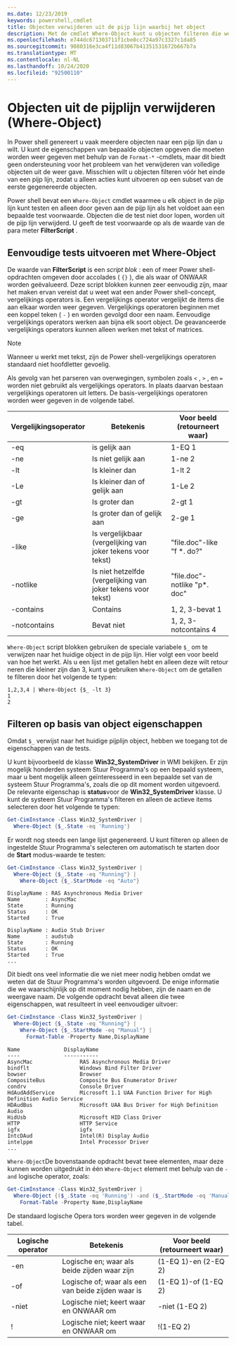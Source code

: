 ```yaml
---
ms.date: 12/23/2019
keywords: powershell,cmdlet
title: Objecten verwijderen uit de pijp lijn waarbij het object
description: Met de cmdlet Where-Object kunt u objecten filteren die worden door gegeven in de pijp lijn.
ms.openlocfilehash: e744dc671303711f1cbe8cc724a97c3327c1da85
ms.sourcegitcommit: 9080316e3ca4f11d83067b41351531672b667b7a
ms.translationtype: MT
ms.contentlocale: nl-NL
ms.lasthandoff: 10/24/2020
ms.locfileid: "92500110"
---
```

# <a name="removing-objects-from-the-pipeline-where-object"></a>Objecten uit de pijplijn verwijderen (Where-Object)

In Power shell genereert u vaak meerdere objecten naar een pijp lijn dan u wilt. U kunt de eigenschappen van bepaalde objecten opgeven die moeten worden weer gegeven met behulp van de `Format-*` -cmdlets, maar dit biedt geen ondersteuning voor het probleem van het verwijderen van volledige objecten uit de weer gave. Misschien wilt u objecten filteren vóór het einde van een pijp lijn, zodat u alleen acties kunt uitvoeren op een subset van de eerste gegenereerde objecten.

Power shell bevat een `Where-Object` cmdlet waarmee u elk object in de pijp lijn kunt testen en alleen door geven aan de pijp lijn als het voldoet aan een bepaalde test voorwaarde. Objecten die de test niet door lopen, worden uit de pijp lijn verwijderd. U geeft de test voorwaarde op als de waarde van de para meter **FilterScript** .

## <a name="performing-simple-tests-with-where-object"></a>Eenvoudige tests uitvoeren met Where-Object

De waarde van **FilterScript** is een *script blok* : een of meer Power shell-opdrachten omgeven door accolades ( `{}` ), die als waar of ONWAAR worden geëvalueerd. Deze script blokken kunnen zeer eenvoudig zijn, maar het maken ervan vereist dat u weet wat een ander Power shell-concept, vergelijkings operators is. Een vergelijkings operator vergelijkt de items die aan elkaar worden weer gegeven. Vergelijkings operatoren beginnen met een koppel teken ( `-` ) en worden gevolgd door een naam. Eenvoudige vergelijkings operators werken aan bijna elk soort object. De geavanceerde vergelijkings operators kunnen alleen werken met tekst of matrices.

> [!NOTE]
> Wanneer u werkt met tekst, zijn de Power shell-vergelijkings operatoren standaard niet hoofdletter gevoelig.

Als gevolg van het parseren van overwegingen, symbolen zoals `<` , `>` , en `=` worden niet gebruikt als vergelijkings operators. In plaats daarvan bestaan vergelijkings operatoren uit letters. De basis-vergelijkings operatoren worden weer gegeven in de volgende tabel.

| Vergelijkingsoperator |                  Betekenis                   |    Voor beeld (retourneert waar)    |
| ------------------- | ------------------------------------------ | ---------------------------- |
| -eq                 | is gelijk aan                                | 1-EQ 1                      |
| -ne                 | Is niet gelijk aan                            | 1-ne 2                      |
| -lt                 | Is kleiner dan                               | 1-lt 2                      |
| -Le                 | Is kleiner dan of gelijk aan                   | 1-Le 2                      |
| -gt                 | Is groter dan                            | 2-gt 1                      |
| -ge                 | Is groter dan of gelijk aan                | 2-ge 1                      |
| -like               | Is vergelijkbaar (vergelijking van joker tekens voor tekst)     | "file.doc"-like "f *. do?"    |
| -notlike            | Is niet hetzelfde (vergelijking van joker tekens voor tekst) | "file.doc"-notlike "p*. doc" |
| -contains           | Contains                                   | 1, 2, 3-bevat 1            |
| -notcontains        | Bevat niet                           | 1, 2, 3-notcontains 4         |

`Where-Object` script blokken gebruiken de speciale variabele `$_` om te verwijzen naar het huidige object in de pijp lijn. Hier volgt een voor beeld van hoe het werkt. Als u een lijst met getallen hebt en alleen deze wilt retour neren die kleiner zijn dan 3, kunt u gebruiken `Where-Object` om de getallen te filteren door het volgende te typen:

```
1,2,3,4 | Where-Object {$_ -lt 3}
1
2
```

## <a name="filtering-based-on-object-properties"></a>Filteren op basis van object eigenschappen

Omdat `$_` verwijst naar het huidige pijplijn object, hebben we toegang tot de eigenschappen van de tests.

U kunt bijvoorbeeld de klasse **Win32_SystemDriver** in WMI bekijken. Er zijn mogelijk honderden systeem Stuur Programma's op een bepaald systeem, maar u bent mogelijk alleen geïnteresseerd in een bepaalde set van de systeem Stuur Programma's, zoals die op dit moment worden uitgevoerd. De relevante eigenschap is **status**voor de **Win32_SystemDriver** klasse. U kunt de systeem Stuur Programma's filteren en alleen de actieve items selecteren door het volgende te typen:

```powershell
Get-CimInstance -Class Win32_SystemDriver |
  Where-Object {$_.State -eq 'Running'}
```

Er wordt nog steeds een lange lijst gegenereerd. U kunt filteren op alleen de ingestelde Stuur Programma's selecteren om automatisch te starten door de **Start** modus-waarde te testen:

```powershell
Get-CimInstance -Class Win32_SystemDriver |
  Where-Object {$_.State -eq "Running"} |
    Where-Object {$_.StartMode -eq "Auto"}
```

```Output
DisplayName : RAS Asynchronous Media Driver
Name        : AsyncMac
State       : Running
Status      : OK
Started     : True

DisplayName : Audio Stub Driver
Name        : audstub
State       : Running
Status      : OK
Started     : True
...
```

Dit biedt ons veel informatie die we niet meer nodig hebben omdat we weten dat de Stuur Programma's worden uitgevoerd.
De enige informatie die we waarschijnlijk op dit moment nodig hebben, zijn de naam en de weergave naam. De volgende opdracht bevat alleen die twee eigenschappen, wat resulteert in veel eenvoudiger uitvoer:

```powershell
Get-CimInstance -Class Win32_SystemDriver |
  Where-Object {$_.State -eq "Running"} |
    Where-Object {$_.StartMode -eq "Manual"} |
      Format-Table -Property Name,DisplayName
```

```Output
Name              DisplayName
----              -----------
AsyncMac               RAS Asynchronous Media Driver
bindflt                Windows Bind Filter Driver
bowser                 Browser
CompositeBus           Composite Bus Enumerator Driver
condrv                 Console Driver
HdAudAddService        Microsoft 1.1 UAA Function Driver for High Definition Audio Service
HDAudBus               Microsoft UAA Bus Driver for High Definition Audio
HidUsb                 Microsoft HID Class Driver
HTTP                   HTTP Service
igfx                   igfx
IntcDAud               Intel(R) Display Audio
intelppm               Intel Processor Driver
...
```

`Where-Object`De bovenstaande opdracht bevat twee elementen, maar deze kunnen worden uitgedrukt in één `Where-Object` element met behulp van de `-and` logische operator, zoals:

```powershell
Get-CimInstance -Class Win32_SystemDriver |
  Where-Object {($_.State -eq 'Running') -and ($_.StartMode -eq 'Manual')} |
    Format-Table -Property Name,DisplayName
```

De standaard logische Opera tors worden weer gegeven in de volgende tabel.

| Logische operator |                 Betekenis                  |  Voor beeld (retourneert waar)  |
| ---------------- | ---------------------------------------- | ------------------------ |
| -en             | Logische en; waar als beide zijden waar zijn | (1-EQ 1)-en (2-EQ 2) |
| -of              | Logische of; waar als een van beide zijden waar is  | (1-EQ 1)-of (1-EQ 2)  |
| -niet             | Logische niet; keert waar en ONWAAR om     | -niet (1-EQ 2)           |
| \!               | Logische niet; keert waar en ONWAAR om     | \!(1-EQ 2)              |

